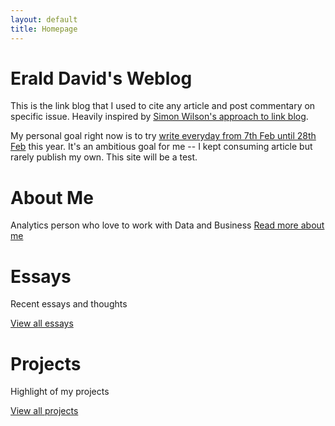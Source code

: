 ```yaml
---
layout: default
title: Homepage
---
```


# Erald David's Weblog

This is the link blog that I used to cite any article and post commentary on specific issue. Heavily inspired by [Simon Wilson's approach to link blog](https://simonwillison.net/2024/Dec/22/link-blog/). 

My personal goal right now is to try [write everyday from 7th Feb until 28th Feb](/essays/write_everyday_in_feb_2025) this year. It's an ambitious goal for me -- I kept consuming article but rarely publish my own. This site will be a test. 

# About Me

Analytics person who love to work with Data and Business
[Read more about me](/about_me)

# Essays
Recent essays and thoughts

[View all essays](/essays)

# Projects
Highlight of my projects

[View all projects](/projects)
